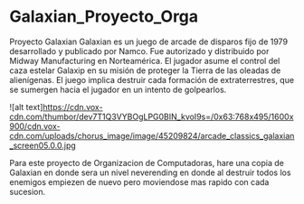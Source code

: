 # Galaxian_Proyecto_Orga
Proyecto Galaxian
Galaxian es un juego de arcade de disparos fijo de 1979 desarrollado y publicado por Namco. Fue autorizado y distribuido por Midway Manufacturing en Norteamérica. El jugador asume el control del caza estelar Galaxip en su misión de proteger la Tierra de las oleadas de alienígenas. El juego implica destruir cada formación de extraterrestres, que se sumergen hacia el jugador en un intento de golpearlos.

![alt text]https://cdn.vox-cdn.com/thumbor/dev7T1Q3VYBOgLPG0BIN_kvoI9s=/0x63:768x495/1600x900/cdn.vox-cdn.com/uploads/chorus_image/image/45209824/arcade_classics_galaxian_screen05.0.0.jpg


Para este proyecto de Organizacion de Computadoras, hare una copia de Galaxian en donde sera un nivel neverending en donde al destruir todos los enemigos empiezen de nuevo pero moviendose mas rapido con cada sucesion.
